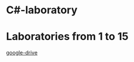 # C#-laboratory
# Laboratories from 1 to 15 
[google-drive](https://drive.google.com/drive/folders/1DGflPuHZCndMj9zYySUOCc-CSG8RqY5Q)
